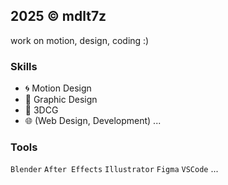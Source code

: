## 2025 © mdlt7z

work on motion, design, coding :)

### Skills

- 🌀 Motion Design
- 🎨 Graphic Design
- 🧩 3DCG
- 🌐 (Web Design, Development) ...

### Tools

`Blender` `After Effects` `Illustrator` `Figma` `VSCode` ...
